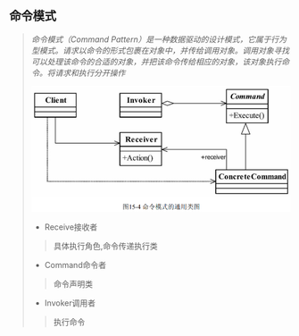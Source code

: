 ## 命令模式

> *命令模式（Command Pattern）是一种数据驱动的设计模式，它属于行为型模式。请求以命令的形式包裹在对象中，并传给调用对象。调用对象寻找可以处理该命令的合适的对象，并把该命令传给相应的对象，该对象执行命令。将请求和执行分开操作*
>
> ![image-20211110192311768](image-20211110192311768.png)
>
> - Receive接收者
>
> > 具体执行角色,命令传递执行类
>
> - Command命令者
>
> > 命令声明类
>
> - Invoker调用者
>
> > 执行命令
>
> 

